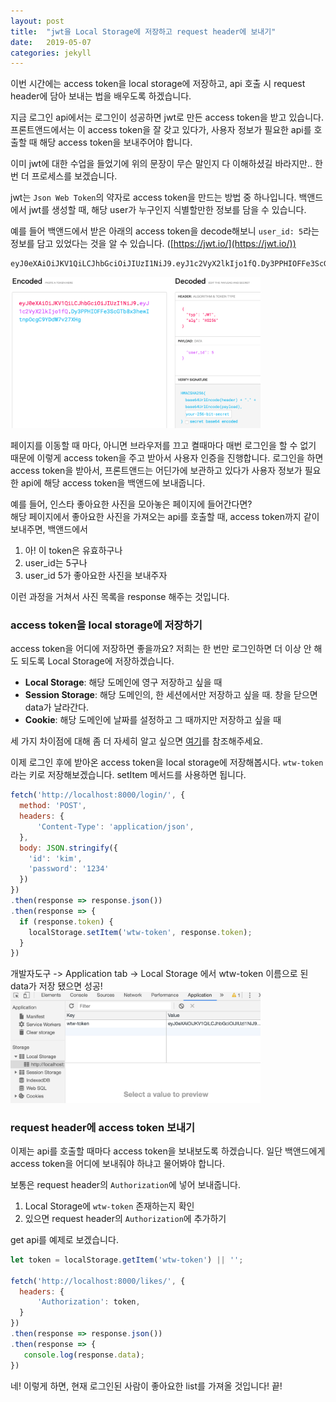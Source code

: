```yaml
---
layout: post
title:  "jwt을 Local Storage에 저장하고 request header에 보내기"
date:   2019-05-07
categories: jekyll
---
```


이번 시간에는 access token을 local storage에 저장하고, api 호출 시 request header에 담아 보내는 법을 배우도록 하겠습니다.

지금 로그인 api에서는 로그인이 성공하면 jwt로 만든 access token을 받고 있습니다.
프론트앤드에서는 이 access token을 잘 갖고 있다가, 사용자 정보가 필요한 api를 호출할 때
해당 access token을 보내주어야 합니다.

이미 jwt에 대한 수업을 들었기에 위의 문장이 무슨 말인지 다 이해하셨길 바라지만.. 한 번 더 프로세스를 보겠습니다.

jwt는 `Json Web Token`의 약자로 access token을 만드는 방법 중 하나입니다.
백앤드에서 jwt를 생성할 때, 해당 user가 누구인지 식별할만한 정보를 담을 수 있습니다.

예를 들어 백앤드에서 받은 아래의 access token을 decode해보니 `user_id: 5`라는 정보를 담고 있었다는 것을 알 수 있습니다.
([https://jwt.io/](https://jwt.io/))
```
eyJ0eXAiOiJKV1QiLCJhbGciOiJIUzI1NiJ9.eyJ1c2VyX2lkIjo1fQ.Dy3PPHIOFFe3ScGTb8x3hewItnpOcgC9YDdW7v27XHg
```
<img src="/img/190507-jwt.png" width="400" />

페이지를 이동할 때 마다, 아니면 브라우저를 끄고 켤때마다 매번 로그인을 할 수 없기 때문에 이렇게 access token을 주고 받아서 사용자 인증을 진행합니다.
로그인을 하면 access token을 받아서, 프론트앤드는 어딘가에 보관하고 있다가 사용자 정보가 필요한 api에 해당 access token을 백앤드에 보내줍니다.

예를 들어, 인스타 좋아요한 사진을 모아놓은 페이지에 들어간다면? <br/>
해당 페이지에서 좋아요한 사진을 가져오는 api를 호출할 때, access token까지 같이 보내주면, 백앤드에서
1. 아! 이 token은 유효하구나
2. user_id는 5구나
3. user_id 5가 좋아요한 사진을 보내주자

이런 과정을 거쳐서 사진 목록을 response 해주는 것입니다.

### access token을 local storage에 저장하기
access token을 어디에 저장하면 좋을까요? 저희는 한 번만 로그인하면 더 이상 안 해도 되도록 Local Storage에 저장하겠습니다.

* **Local Storage**: 해당 도메인에 영구 저장하고 싶을 때
* **Session Storage**: 해당 도메인의, 한 세션에서만 저장하고 싶을 때. 창을 닫으면 data가 날라간다.
* **Cookie**: 해당 도메인에 날짜를 설정하고 그 때까지만 저장하고 싶을 때

세 가지 차이점에 대해 좀 더 자세히 알고 싶으면 [여기](https://www.quora.com/What-is-the-difference-between-sessionstorage-localstorage-and-Cookies)를 참조해주세요.

이제 로그인 후에 받아온 access token을 local storage에 저장해봅시다. `wtw-token`라는 키로 저장해보겠습니다. setItem 메서드를 사용하면 됩니다.
```javascript
fetch('http://localhost:8000/login/', {
  method: 'POST',
  headers: {
      'Content-Type': 'application/json',
  },
  body: JSON.stringify({
    'id': 'kim',
    'password': '1234'
  })
})
.then(response => response.json())
.then(response => {
  if (response.token) {
    localStorage.setItem('wtw-token', response.token);
  }
})
```
개발자도구 -> Application tab -> Local Storage 에서 wtw-token 이름으로 된 data가 저장 됐으면 성공!
<img src="/img/190507-local-storage.png" width="400" />

### request header에 access token 보내기
이제는 api를 호출할 때마다 access token을 보내보도록 하겠습니다.
일단 백앤드에게 access token을 어디에 보내줘야 하냐고 물어봐야 합니다.

보통은 request header의 `Authorization`에 넣어 보내줍니다.

1. Local Storage에 `wtw-token` 존재하는지 확인
2. 있으면 request header의 `Authorization`에 추가하기

get api를 예제로 보겠습니다.
```javascript
let token = localStorage.getItem('wtw-token') || '';

fetch('http://localhost:8000/likes/', {
  headers: {
      'Authorization': token,
  }
})
.then(response => response.json())
.then(response => {
   console.log(response.data);
})
```
네! 이렇게 하면, 현재 로그인된 사람이 좋아요한 list를 가져올 것입니다! 끝!